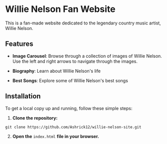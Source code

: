 # Willie Nelson Fan Website

This is a fan-made website dedicated to the legendary country music artist, Willie Nelson.

## Features

- **Image Carousel**: Browse through a collection of images of Willie Nelson. Use the left and right arrows to navigate through the images.

- **Biography**: Learn about Willie Nelson's life

- **Best Songs**: Explore some of Willie Nelson's best songs

## Installation

To get a local copy up and running, follow these simple steps:

1. **Clone the repository:**
```
git clone https://github.com/Ashrick12/willie-nelson-site.git
```
2. **Open the** `index.html` **file in your browser.**
